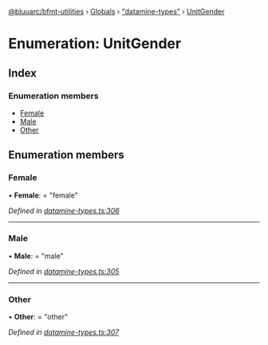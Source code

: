 [@bluuarc/bfmt-utilities](../README.md) › [Globals](../globals.md) › ["datamine-types"](../modules/_datamine_types_.md) › [UnitGender](_datamine_types_.unitgender.md)

# Enumeration: UnitGender

## Index

### Enumeration members

* [Female](_datamine_types_.unitgender.md#female)
* [Male](_datamine_types_.unitgender.md#male)
* [Other](_datamine_types_.unitgender.md#other)

## Enumeration members

###  Female

• **Female**: = "female"

*Defined in [datamine-types.ts:306](https://github.com/BluuArc/bfmt-utilities/blob/cf39af8/src/datamine-types.ts#L306)*

___

###  Male

• **Male**: = "male"

*Defined in [datamine-types.ts:305](https://github.com/BluuArc/bfmt-utilities/blob/cf39af8/src/datamine-types.ts#L305)*

___

###  Other

• **Other**: = "other"

*Defined in [datamine-types.ts:307](https://github.com/BluuArc/bfmt-utilities/blob/cf39af8/src/datamine-types.ts#L307)*
